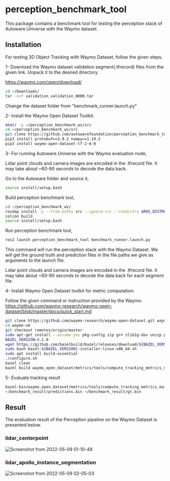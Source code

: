 # perception_benchmark_tool

This package contains a benchmark tool for testing the perception stack of Autoware.Universe with the Waymo dataset.

## Installation


For testing 3D Object Tracking with Waymo Dataset, follow the given steps.

1- Download the Waymo dataset validation segment(.tfrecord) files from the given link. Unpack it to the desired directory.

<https://waymo.com/open/download/>


```bash
cd ~/Downloads/
tar -xvf validation_validation_0000.tar
```

Change the dataset folder from "benchmark_runner.launch.py"

2- Install the Waymo Open Dataset Toolkit.

```bash
mkdir -p ~/perception_benchmark_ws/src
cd ~/perception_benchmark_ws/src
git clone https://github.com/autowarefoundation/perception_benchmark_tool.git
pip3 install protobuf==3.9.2 numpy==1.19.2
pip3 install waymo-open-dataset-tf-2-6-0
```

3- For running Autoware.Universe with the Waymo evaluation node,

Lidar point clouds and camera images are encoded in the .tfrecord file. It may take about ~60-90 seconds to decode
the data back.

Go to the Autoware folder and source it,
```bash
source install/setup.bash
```

Build perception benchmark tool,
```bash
cd ~/perception_benchmark_ws/
rosdep install -y --from-paths src --ignore-src --rosdistro $ROS_DISTRO
colcon build 
source install/setup.bash
```

Run perception benchmark tool,
```bash
ros2 launch perception_benchmark_tool benchmark_runner.launch.py
```

This command will run the perception stack with the Waymo Dataset. We will get the ground truth and prediction files in the file
paths we give as arguments to the launch file.

Lidar point clouds and camera images are encoded in the .tfrecord file. It may take about ~60-90 seconds to decode
the data back for each segment file.

4- Install Waymo Open Dataset toolkit for metric computation:

Follow the given command or instruction provided by the Waymo: <https://github.com/waymo-research/waymo-open-dataset/blob/master/docs/quick_start.md>

```bash
git clone https://github.com/waymo-research/waymo-open-dataset.git waymo-od
cd waymo-od
git checkout remotes/origin/master
sudo apt-get install --assume-yes pkg-config zip g++ zlib1g-dev unzip python3 python3-pip
BAZEL_VERSION=3.1.0
wget https://github.com/bazelbuild/bazel/releases/download/${BAZEL_VERSION}/bazel-${BAZEL_VERSION}-installer-linux-x86_64.sh
sudo bash bazel-${BAZEL_VERSION}-installer-linux-x86_64.sh
sudo apt install build-essential
./configure.sh
bazel clean
bazel build waymo_open_dataset/metrics/tools/compute_tracking_metrics_main
```

5- Evaluate tracking result

```bash
bazel-bin/waymo_open_dataset/metrics/tools/compute_tracking_metrics_main \
~/benchmark_result/predictions.bin ~/benchmark_result/gt.bin
```

## Result

The evaluation result of the Perception pipeline on the Waymo Dataset is presented below.

### lidar_centerpoint

![Screenshot from 2022-05-09 01-10-48](https://user-images.githubusercontent.com/12658936/167317879-fd1777c3-e7d4-4492-9108-673f9a2f774b.png)

### lidar_apollo_instance_segmentation

![Screenshot from 2022-05-09 02-05-03](https://user-images.githubusercontent.com/12658936/167319631-aa8a7f01-88d9-4db0-8e30-ae5013359a12.png)
